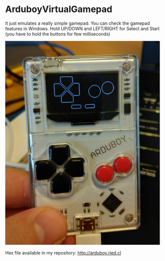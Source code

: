 # ArduboyVirtualGamepad
It just emulates a really simple gamepad. You can check the gamepad features in Windows. Hold UP/DOWN and LEFT/RIGHT for Select and Start (you have to hold the buttons for few milliseconds)

![](screenshot.PNG)

Hex file available in my repository: http://arduboy.ried.cl
